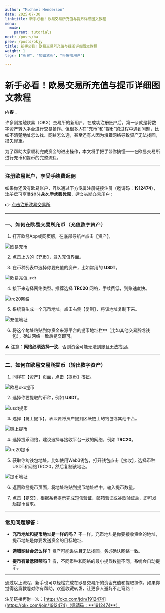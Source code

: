 ```yaml
---
author: "Michael Henderson"
date: 2025-07-30
linktitle: 新手必看！欧易交易所充值与提币详细图文教程
menu:
  main:
    parent: tutorials
next: /posts/ba
prev: /posts/okjy
title: 新手必看！欧易交易所充值与提币详细图文教程
weight: 1
tags: ["币安", "加密货币", "币安老用户"]

---
```


# 新手必看！欧易交易所充值与提币详细图文教程

**内容：**

许多刚接触欧易（OKX）交易所的新用户，在成功注册账户后，第一步就是将数字资产转入平台进行交易操作。但很多人在“充币”和“提币”的过程中遇到问题，比如不清楚地址怎么找、网络怎么选，甚至还有人因为填错网络导致资产无法找回，损失惨重。

为了帮助大家顺利完成资金的进出操作，本文将手把手带你搞懂——在欧易交易所进行充币和提币的完整流程。

---

### 注册欧易账户，享受手续费返佣

如果你还没有欧易账户，可以通过下方专属注册链接注册（邀请码：**1912474**），注册后可享受**20%永久手续费优惠**，适合长期交易用户：

👉 [点击注册欧易交易所](https://okx.com/join/1912474)

---

### 一、如何在欧易交易所充币（充值数字资产）

1. 打开欧易App或网页版，在底部导航栏点击【资产】。

![欧易充币](https://i.mji.rip/2025/08/03/718b033d8f8266d2336552b1164284d8.jpeg "欧易充币")

2. 点击上方的【充币】，进入充值界面。

3. 在币种列表中选择你要充值的资产，比如常用的 **USDT**。

![欧易充值usdt](https://i.mji.rip/2025/08/03/7b5394e0b15a7e522144e4ee4ea4be25.jpeg "欧易充值usdt")

4. 接下来选择网络类型。推荐选择 **TRC20** 网络，手续费低，到账速度快。

![trc20网络](https://i.mji.rip/2025/08/03/d25e1093aaef05372c1952ad0e0daf8d.jpeg "trc20网络")

5. 系统将生成一个充币地址。点击右侧【复制】，将该地址复制下来。

![充值地址](https://i.mji.rip/2025/08/03/96f6462721962711a8ce5bd1043762f3.png "充值地址")

6. 将这个地址粘贴到你资金来源平台的提币地址栏中（比如其他交易所或钱包），确认网络一致后提交即可。

⚠️ 注意：**网络必须选择一致**，否则资金可能无法到账且无法找回。

---

### 二、如何在欧易交易所提币（转出数字资产）

1. 同样在【资产】页面，点击【提币】按钮。

![欧易okx提币](https://i.mji.rip/2025/08/03/ac983a79a400df011bba9f7b29d5924a.jpeg "欧易okx提币")

2. 选择你要提取的币种，例如 **USDT**。

![usdt提币](https://i.mji.rip/2025/08/03/b81e49c793db8631316e94ee42b946e8.jpeg "usdt提币")

3. 选择【链上提币】，表示要将资产提到区块链上的钱包或其他平台。

![链上提币](https://i.mji.rip/2025/08/03/1494e836aa00154326f4397cbd2dfc7f.jpeg "链上提币")

4. 选择提币网络，建议选择与接收平台一致的网络，例如 **TRC20**。

![trc20提币](https://i.mji.rip/2025/08/03/7100358ae7eb3050fefd647bba3a7d10.jpeg "trc20提币")

5. 获取你的钱包地址。比如使用Web3钱包，打开钱包点击【接收】，选择币种USDT和网络TRC20，然后复制该地址。

![提币地址](https://i.mji.rip/2025/08/03/325238ccb6b392c4a75fa9a7b8d5492b.jpeg "提币地址")

6. 返回欧易提币页面，将地址粘贴到提币地址栏中，输入提币数量。

7. 点击【提交】，根据系统提示完成短信验证、邮箱验证或谷歌验证后，即可发起提币请求。

---

### 常见问题解答：

* **充币地址和提币地址是一样的吗？**
  不一样。充币地址是你要接收资金的地址，提币地址是你要发送资金的目标地址。

* **选错网络会怎么样？**
  资产可能丢失且无法找回。务必确认网络一致。

* **提币有最低限额吗？**
  有，不同币种和网络的最小提币数量不同，系统会自动提示。

---

通过以上流程，新手也可以轻松完成在欧易交易所的资金充值和提取操作。如果你觉得这篇教程对你有帮助，欢迎收藏转发，让更多人避坑不走弯路！

注册链接再附一次：[https://okx.com/join/1912474](https://okx.com/join/1912474)（邀请码：**1912474**）

